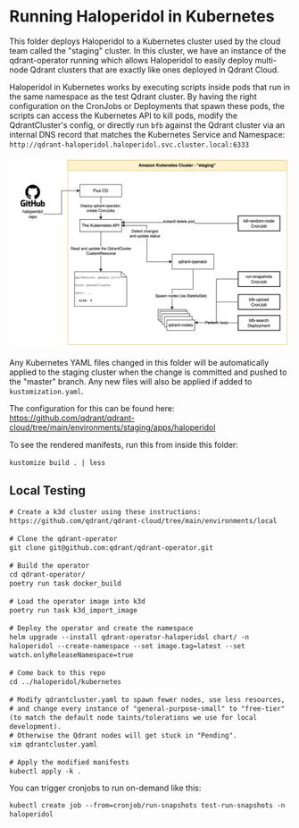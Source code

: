 # Running Haloperidol in Kubernetes

This folder deploys Haloperidol to a Kubernetes cluster used by the cloud team called the "staging" cluster. In this cluster, we have an instance of the qdrant-operator running which allows Haloperidol to easily deploy multi-node Qdrant clusters that are exactly like ones deployed in Qdrant Cloud.

Haloperidol in Kubernetes works by executing scripts inside pods that run in the same namespace as the test Qdrant cluster. By having the right configuration on the CronJobs or Deployments that spawn these pods, the scripts can access the Kubernetes API to kill pods, modify the QdrantCluster's config, or directly run `bfb` against the Qdrant cluster via an internal DNS record that matches the Kubernetes Service and Namespace: `http://qdrant-haloperidol.haloperidol.svc.cluster.local:6333`

![A diagram of how this code runs in the staging Kubernetes cluster](./k8s-diagram.png "How this code runs in the staging Kubernetes cluster")

Any Kubernetes YAML files changed in this folder will be automatically applied
to the staging cluster when the change is committed and pushed to the "master" branch. Any new files will also be applied if added to `kustomization.yaml`.

The configuration for this can be found here: https://github.com/qdrant/qdrant-cloud/tree/main/environments/staging/apps/haloperidol

To see the rendered manifests, run this from inside this folder:

`kustomize build . | less`

## Local Testing

```
# Create a k3d cluster using these instructions: https://github.com/qdrant/qdrant-cloud/tree/main/environments/local

# Clone the qdrant-operator
git clone git@github.com:qdrant/qdrant-operator.git

# Build the operator
cd qdrant-operator/
poetry run task docker_build

# Load the operator image into k3d
poetry run task k3d_import_image

# Deploy the operator and create the namespace
helm upgrade --install qdrant-operator-haloperidol chart/ -n haloperidol --create-namespace --set image.tag=latest --set watch.onlyReleaseNamespace=true

# Come back to this repo
cd ../haloperidol/kubernetes

# Modify qdrantcluster.yaml to spawn fewer nodes, use less resources,
# and change every instance of "general-purpose-small" to "free-tier" (to match the default node taints/tolerations we use for local development).
# Otherwise the Qdrant nodes will get stuck in "Pending".
vim qdrantcluster.yaml

# Apply the modified manifests
kubectl apply -k .
```

You can trigger cronjobs to run on-demand like this:

```
kubectl create job --from=cronjob/run-snapshots test-run-snapshots -n haloperidol
```
